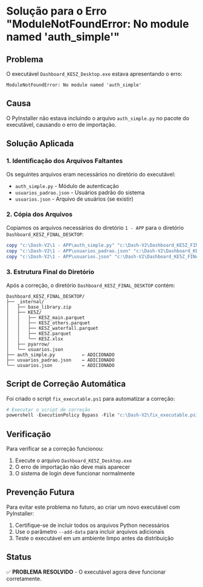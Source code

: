 # Solução para o Erro "ModuleNotFoundError: No module named 'auth_simple'"

## Problema
O executável `Dashboard_KE5Z_Desktop.exe` estava apresentando o erro:
```
ModuleNotFoundError: No module named 'auth_simple'
```

## Causa
O PyInstaller não estava incluindo o arquivo `auth_simple.py` no pacote do executável, causando o erro de importação.

## Solução Aplicada

### 1. Identificação dos Arquivos Faltantes
Os seguintes arquivos eram necessários no diretório do executável:
- `auth_simple.py` - Módulo de autenticação
- `usuarios_padrao.json` - Usuários padrão do sistema
- `usuarios.json` - Arquivo de usuários (se existir)

### 2. Cópia dos Arquivos
Copiamos os arquivos necessários do diretório `1 - APP` para o diretório `Dashboard_KE5Z_FINAL_DESKTOP`:

```powershell
copy "c:\Dash-V2\1 - APP\auth_simple.py" "c:\Dash-V2\Dashboard_KE5Z_FINAL_DESKTOP\auth_simple.py"
copy "c:\Dash-V2\1 - APP\usuarios_padrao.json" "c:\Dash-V2\Dashboard_KE5Z_FINAL_DESKTOP\usuarios_padrao.json"
copy "c:\Dash-V2\1 - APP\usuarios.json" "c:\Dash-V2\Dashboard_KE5Z_FINAL_DESKTOP\usuarios.json"
```

### 3. Estrutura Final do Diretório
Após a correção, o diretório `Dashboard_KE5Z_FINAL_DESKTOP` contém:
```
Dashboard_KE5Z_FINAL_DESKTOP/
├── _internal/
│   ├── base_library.zip
│   ├── KE5Z/
│   │   ├── KE5Z_main.parquet
│   │   ├── KE5Z_others.parquet
│   │   ├── KE5Z_waterfall.parquet
│   │   ├── KE5Z.parquet
│   │   └── KE5Z.xlsx
│   ├── pyarrow/
│   └── usuarios.json
├── auth_simple.py          ← ADICIONADO
├── usuarios_padrao.json    ← ADICIONADO
└── usuarios.json           ← ADICIONADO
```

## Script de Correção Automática
Foi criado o script `fix_executable.ps1` para automatizar a correção:

```powershell
# Executar o script de correção
powershell -ExecutionPolicy Bypass -File "c:\Dash-V2\fix_executable.ps1"
```

## Verificação
Para verificar se a correção funcionou:
1. Execute o arquivo `Dashboard_KE5Z_Desktop.exe`
2. O erro de importação não deve mais aparecer
3. O sistema de login deve funcionar normalmente

## Prevenção Futura
Para evitar este problema no futuro, ao criar um novo executável com PyInstaller:
1. Certifique-se de incluir todos os arquivos Python necessários
2. Use o parâmetro `--add-data` para incluir arquivos adicionais
3. Teste o executável em um ambiente limpo antes da distribuição

## Status
✅ **PROBLEMA RESOLVIDO** - O executável agora deve funcionar corretamente.
